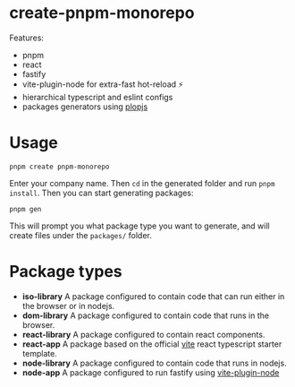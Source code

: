 # create-pnpm-monorepo
Features:
- pnpm
- react
- fastify
- vite-plugin-node for extra-fast hot-reload ⚡
- hierarchical typescript and eslint configs
- packages generators using [plopjs](https://plopjs.com/)

# Usage
```
pnpm create pnpm-monorepo
```
Enter your company name. Then `cd` in the generated folder and run `pnpm install`.
Then you can start generating packages:
```
pnpm gen
```
This will prompt you what package type you want to generate, and will create files under the `packages/` folder.

# Package types
- **iso-library**
A package configured to contain code that can run either in the browser or in nodejs.
- **dom-library**
A package configured to contain code that runs in the browser.
- **react-library**
A package configured to contain react components.
- **react-app**
A package based on the official [vite](https://vitejs.dev/) react typescript starter template.
- **node-library**
A package configured to contain code that runs in nodejs.
- **node-app**
A package configured to run fastify using [vite-plugin-node](https://www.npmjs.com/package/vite-plugin-node)

